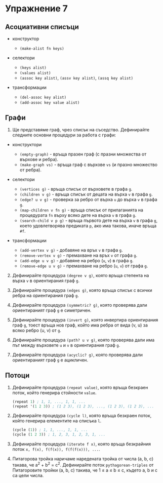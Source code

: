 Упражнение 7
============

Асоциативни списъци
-------------------

* конструктор
  * `(make-alist fn keys)`

* селектори
  * `(keys alist)`
  * `(values alist)`
  * `(assoc key alist)`, `(assv key alist)`, `(assq key alist)`

* трансформации
  * `(del-assoc key alist)`
  * `(add-assoc key value alist)`

Графи
-----

1. Ще представяме граф, чрез списък на съседство. Дефинирайте следните основни
процедури за работа с графи:

* конструктори
  * `(empty-graph)` - връща празен граф (с празни множества от върхове и ребра).
  * `(make-graph vs)` - връща граф с върхове `vs` (и празно множество от ребра).

* селектори
  * `(vertices g)` - връща списък от върховете в графа `g`.
  * `(children v g)` - връща списък от децата на върха `v` в графа `g`.
  * `(edge? u v g)` - проверка за ребро от върха `u` до върха `v` в графа `g`.
  * `(map-children v fn g)` - връща списък от прилаганията на процедурата `fn`
  върху всяко дете на върха `v` в графа `g`.
  * `(search-child v p g)` - връща първото дете на върха `v` в графа `g`, което
  удовлетворява предиката `p`, ако има такова, иначе връща `#f`.

* трансформации
  * `(add-vertex v g)` - добавяне на връх `v` в графа `g`.
  * `(remove-vertex v g)` - премахване на връх `v` от графа `g`.
  * `(add-edge u v g)` - добавяне на ребро (`u`, `v`) в графа `g`.
  * `(remove-edge u v g)` - премахване на ребро (`u`, `v`) от графа `g`.

2. Дефинирайте процедура `(degree v g)`, която връща степента на върха `v` в
ориентирания граф `g`.

3. Дефинирайте процедура `(edges g)`, която връща списък с всички ребра на
ориентирания граф `g`.

4. Дефинирайте процедура `(symmetric? g)`, която проверява дали ориентираният
граф `g` е симетричен.

5. Дефинирайте процедура `(invert g)`, която инвертира ориентирания граф `g`,
тоест връща нов граф, който има ребра от вида (v, u) за всяко ребро (u, v) от
`g`.

6. Дефинирайте процедура `(path? u v g)`, която проверява дали има път между
върховете `u` и `v` в ориентирания граф `g`.

7. Дефинирайте процедура `(acyclic? g)`, която проверява дали ориентираният граф
`g` е ацикличен.

Потоци
------

1. Дефинирайте процедура `(repeat value)`, която връща безкраен поток, който
генерира стойности `value`.

   ```scheme
   (repeat 1) ; 1, 1, ..., 1, 1, ...
   (repeat '(1 2 3)) ; (1 2 3), (1 2 3), ..., (1 2 3), (1 2 3), ...
   ```

2. Дефинирайте процедура `(cycle l)`, която връща безкраен поток, който генерира
елементите на списъка `l`.

   ```scheme
   (cycle (1)) ; 1, 1, ..., 1, 1, ...
   (cycle (1 2 3)) ; 1, 2, 3, 1, 2, 3, 1, ...
   ```

3. Дефинирайте процедура `(iterate f x)`, която връща безкрайния поток
`x, f(x), f(f(x)), f(f(f(x))), ...`.

4. Питагорова тройка наричаме наредената тройка от числа (a, b, c) такава, че
a<sup>2</sup> + b<sup>2</sup> = c<sup>2</sup>. Дефинирайте поток
`pythagorean-triples` от Питагоровите тройки (a, b, c) такива, че 1 ≤ a ≤ b ≤ c,
където a, b и c са цели числа.
